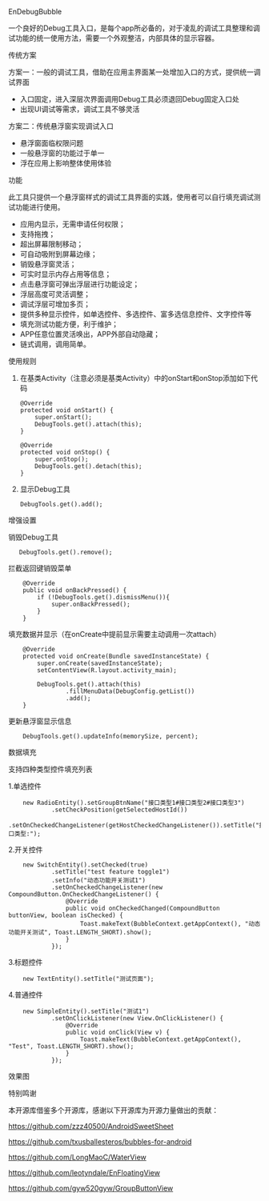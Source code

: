 

EnDebugBubble



一个良好的Debug工具入口，是每个app所必备的，对于凌乱的调试工具整理和调试功能的统一使用方法，需要一个外观整洁，内部具体的显示容器。

传统方案

方案一：一般的调试工具，借助在应用主界面某一处增加入口的方式，提供统一调试界面

- 入口固定，进入深层次界面调用Debug工具必须退回Debug固定入口处
- 出现UI调试等需求，调试工具不够灵活

方案二：传统悬浮窗实现调试入口

- 悬浮窗面临权限问题
- 一般悬浮窗的功能过于单一
- 浮在应用上影响整体使用体验

功能

此工具只提供一个悬浮窗样式的调试工具界面的实践，使用者可以自行填充调试测试功能进行使用。

- 应用内显示，无需申请任何权限；
- 支持拖拽；
- 超出屏幕限制移动；
- 可自动吸附到屏幕边缘；
- 销毁悬浮窗灵活；
- 可实时显示内存占用等信息；
- 点击悬浮窗可弹出浮层进行功能设定；
- 浮层高度可灵活调整；
- 调试浮层可增加多页；
- 提供多种显示控件，如单选控件、多选控件、富多选信息控件、文字控件等
- 填充测试功能方便，利于维护；
- APP任意位置灵活唤出，APP外部自动隐藏；
- 链式调用，调用简单。

使用规则

1. 在基类Activity（注意必须是基类Activity）中的onStart和onStop添加如下代码

       @Override
       protected void onStart() {
           super.onStart();
           DebugTools.get().attach(this);
       }
    
       @Override
       protected void onStop() {
           super.onStop();
           DebugTools.get().detach(this);
       }

1. 显示Debug工具

       DebugTools.get().add();

增强设置

销毁Debug工具

       DebugTools.get().remove();

拦截返回键销毁菜单

        @Override
        public void onBackPressed() {
            if (!DebugTools.get().dismissMenu()){
                super.onBackPressed();
            }
        }

填充数据并显示（在onCreate中提前显示需要主动调用一次attach）

        @Override
        protected void onCreate(Bundle savedInstanceState) {
            super.onCreate(savedInstanceState);
            setContentView(R.layout.activity_main);
    
            DebugTools.get().attach(this)
                    .fillMenuData(DebugConfig.getList())
                    .add();
        }

更新悬浮窗显示信息

        DebugTools.get().updateInfo(memorySize, percent);

数据填充

支持四种类型控件填充列表

1.单选控件

        new RadioEntity().setGroupBtnName("接口类型1#接口类型2#接口类型3")
                .setCheckPosition(getSelectedHostId())
                .setOnCheckedChangeListener(getHostCheckedChangeListener()).setTitle("接口类型:");



2.开关控件

        new SwitchEntity().setChecked(true)
                .setTitle("test feature toggle1")
                .setInfo("动态功能开关测试1")
                .setOnCheckedChangeListener(new CompoundButton.OnCheckedChangeListener() {
                    @Override
                    public void onCheckedChanged(CompoundButton buttonView, boolean isChecked) {
                        Toast.makeText(BubbleContext.getAppContext(), "动态功能开关测试", Toast.LENGTH_SHORT).show();
                    }
                });





3.标题控件

        new TextEntity().setTitle("测试页面");

4.普通控件

        new SimpleEntity().setTitle("测试1")
                .setOnClickListener(new View.OnClickListener() {
                    @Override
                    public void onClick(View v) {
                        Toast.makeText(BubbleContext.getAppContext(), "Test", Toast.LENGTH_SHORT).show();
                    }
                });



效果图



特别鸣谢

本开源库借鉴多个开源库，感谢以下开源库为开源力量做出的贡献：

https://github.com/zzz40500/AndroidSweetSheet

https://github.com/txusballesteros/bubbles-for-android

https://github.com/LongMaoC/WaterView

https://github.com/leotyndale/EnFloatingView

https://github.com/gyw520gyw/GroupButtonView


